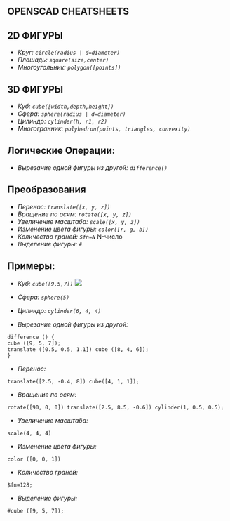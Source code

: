 ## **OPENSCAD CHEATSHEETS**

## **2D ФИГУРЫ**

- *Круг:* *`circle(radius | d=diameter)`*
- *Площадь:* *`square(size,center)`*
- *Многоугольник:* *`polygon([points])`*

## **3D ФИГУРЫ**

- *Куб:* *`cube([width,depth,height])`*
- *Сфера:* *`sphere(radius | d=diameter)`*
- *Цилиндр:* *`cylinder(h, r1, r2)`*
- *Многогранник:* *`polyhedron(points, triangles, convexity)`*

## **Логические Операции:**

- *Вырезание одной фигуры из другой:* *`difference()`*

## **Преобразования**

- *Перенос:* *`translate([x, y, z])`*
- *Вращение по осям:* *`rotate([x, y, z])`*
- *Увеличение масштаба:* *`scale([x, y, z])`*
- *Изменение цвета фигуры:* *`color([r, g, b])`*
- *Количество граней:* *`$fn=N`* N-число
- *Выделение фигуры:* *`#`*

## **Примеры:**

- *Куб:* *`cube([9,5,7])`* ![](/img/OpenSCA/DOpenSCAD1)
- *Сфера:* *`sphere(5)`*
- *Цилиндр:* *`cylinder(6, 4, 4)`*
 




- *Вырезание одной фигуры из другой:*
```
difference () {
cube ([9, 5, 7]);
translate ([0.5, 0.5, 1.1]) cube ([8, 4, 6]);
}
```

- *Перенос:*
```
translate([2.5, -0.4, 8]) cube([4, 1, 1]);
```

- *Вращение по осям:*
```
rotate([90, 0, 0]) translate([2.5, 8.5, -0.6]) cylinder(1, 0.5, 0.5);
```

- *Увеличение масштаба:*
```
scale(4, 4, 4)
```

- *Изменение цвета фигуры:*
```
color ([0, 0, 1])
```

- *Количество граней:*
```
$fn=128;
```

- *Выделение фигуры:*
```
#cube ([9, 5, 7]);
```

























